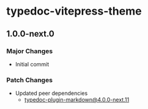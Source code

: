 # typedoc-vitepress-theme

## 1.0.0-next.0

### Major Changes

- Initial commit

### Patch Changes

- Updated peer dependencies
  - typedoc-plugin-markdown@4.0.0-next.11
